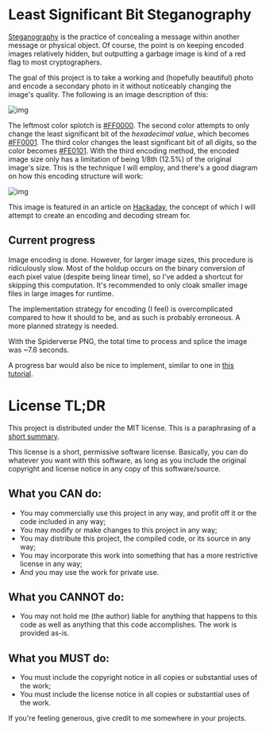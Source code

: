 # Least Significant Bit Steganography

[Steganography](https://en.wikipedia.org/wiki/Steganography) is the practice of
concealing a message within another message or physical object. Of course, the
point is on keeping encoded images relatively hidden, but outputting a garbage
image is kind of a red flag to most cryptographers.

The goal of this project is to take a working and (hopefully beautiful) photo
and encode a secondary photo in it without noticeably changing the image's
quality. The following is an image description of this:

![img](https://cdn.discordapp.com/attachments/883740406469234718/971184952131608676/unknown.png)

The leftmost color splotch is [#FF0000](https://color.aurlien.net/#FF0000). The
second color attempts to only change the least significant bit of the
_hexadecimal value_, which becomes [#FF0001](https://color.aurlien.net/#FF0001).
The third color changes the least significant bit of all digits, so the color
becomes [#FE0101](https://color.aurlien.net/#FE0101). With the third encoding
method, the encoded image size only has a limitation of being 1/8th (12.5%) of
the original image's size. This is the technique I will employ, and there's a
good diagram on how this encoding structure will work:

![img](https://hackaday.com/wp-content/uploads/2022/04/steganography-featured.jpg?w=800)

This image is featured in an article on
[Hackaday](https://hackaday.com/2022/05/01/how-to-hide-a-photo-in-a-photo/), the
concept of which I will attempt to create an encoding and decoding stream for.

## Current progress

Image encoding is done. However, for larger image sizes, this procedure is
ridiculously slow. Most of the holdup occurs on the binary conversion of each
pixel value (despite being linear time), so I've added a shortcut for skipping
this computation. It's recommended to only cloak smaller image files in large
images for runtime.

The implementation strategy for encoding (I feel) is overcomplicated compared to
how it should to be, and as such is probably erroneous. A more planned strategy
is needed.

With the Spiderverse PNG, the total time to process and splice the image was
~7.6 seconds.

A progress bar would also be nice to implement, similar to one in
[this tutorial](https://www.youtube.com/watch?v=x1eaT88vJUA).

# License TL;DR

This project is distributed under the MIT license. This is a paraphrasing of a
[short summary](https://tldrlegal.com/license/mit-license).

This license is a short, permissive software license. Basically, you can do
whatever you want with this software, as long as you include the original
copyright and license notice in any copy of this software/source.

## What you CAN do:

-   You may commercially use this project in any way, and profit off it or the
    code included in any way;
-   You may modify or make changes to this project in any way;
-   You may distribute this project, the compiled code, or its source in any
    way;
-   You may incorporate this work into something that has a more restrictive
    license in any way;
-   And you may use the work for private use.

## What you CANNOT do:

-   You may not hold me (the author) liable for anything that happens to this
    code as well as anything that this code accomplishes. The work is provided
    as-is.

## What you MUST do:

-   You must include the copyright notice in all copies or substantial uses of
    the work;
-   You must include the license notice in all copies or substantial uses of the
    work.

If you're feeling generous, give credit to me somewhere in your projects.
